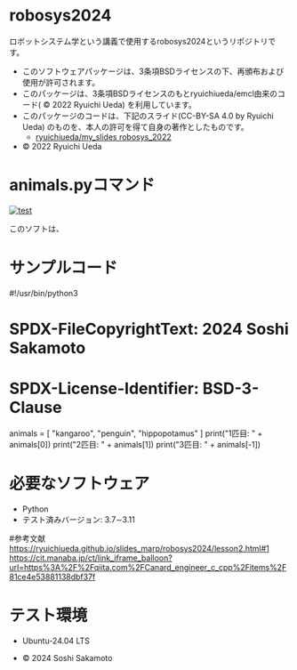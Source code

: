 # robosys2024

ロボットシステム学という講義で使用するrobosys2024というリポジトリです。

- このソフトウェアパッケージは、3条項BSDライセンスの下、再頒布および使用が許可されます。
- このパッケージは、3条項BSDライセンスのもとryuichiueda/emcl由来のコード( © 2022 Ryuichi Ueda) を利用しています。
- このパッケージのコードは、下記のスライド(CC-BY-SA 4.0 by Ryuichi Ueda) のものを、本人の許可を得て自身の著作としたものです。
    - [ryuichiueda/my_slides robosys_2022](https://github.com/ryuichiueda/my_slides/tree/master/robosys_2022)
- © 2022 Ryuichi Ueda

# animals.pyコマンド
[![test](https://github.com/soshisakamoto/robosys2024/actions/workflows/test.yml/badge.svg)](https://github.com/soshisakamoto/robosys2024/actions/workflows/test.yml)

このソフトは、



# サンプルコード
#!/usr/bin/python3
# SPDX-FileCopyrightText: 2024 Soshi Sakamoto
# SPDX-License-Identifier: BSD-3-Clause

animals = [ "kangaroo", "penguin", "hippopotamus" ]
print("1匹目: " + animals[0])
print("2匹目: " + animals[1])
print("3匹目: " + animals[-1])


# 必要なソフトウェア
- Python
 - テスト済みバージョン: 3.7∼3.11

#参考文献
https://ryuichiueda.github.io/slides_marp/robosys2024/lesson2.html#1
https://cit.manaba.jp/ct/link_iframe_balloon?url=https%3A%2F%2Fqiita.com%2FCanard_engineer_c_cpp%2Fitems%2F81ce4e53881138dbf37f

# テスト環境
- Ubuntu-24.04 LTS

- © 2024 Soshi Sakamoto
